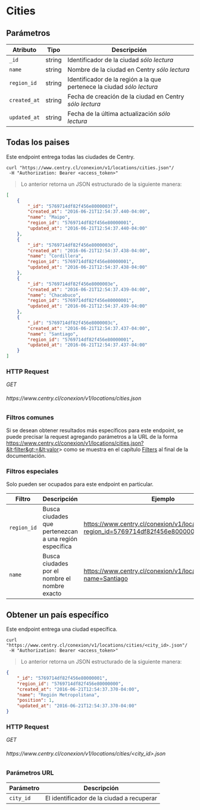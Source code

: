 # Cities

## Parámetros

Atributo     | Tipo    | Descripción                                                                            
------------ | ------- | -----------
`_id`        | string  | Identificador de la ciudad <i class="label label-info">sólo lectura</i>
`name`       | string  | Nombre de la ciudad en Centry <i class="label label-info">sólo lectura</i>
`region_id`  | string  | Identificador de la región a la que pertenece la ciudad <i class="label label-info">sólo lectura</i>
`created_at` | string  | Fecha de creación de la ciudad en Centry <i class="label label-info">sólo lectura</i>
`updated_at` | string  | Fecha de la última actualización <i class="label label-info">sólo lectura</i>

## Todas los paises

Este endpoint entrega todas las ciudades de Centry.

```shell
curl "https://www.centry.cl/conexion/v1/locations/cities.json"/
 -H "Authorization: Bearer <access_token>"
```

> Lo anterior retorna un JSON estructurado de la siguiente manera:

```json
[
    {
        "_id": "5769714df82f456e8000003f",
        "created_at": "2016-06-21T12:54:37.440-04:00",
        "name": "Maipo",
        "region_id": "5769714df82f456e80000001",
        "updated_at": "2016-06-21T12:54:37.440-04:00"
    },
    {
        "_id": "5769714df82f456e8000003d",
        "created_at": "2016-06-21T12:54:37.438-04:00",
        "name": "Cordillera",
        "region_id": "5769714df82f456e80000001",
        "updated_at": "2016-06-21T12:54:37.438-04:00"
    },
    {
        "_id": "5769714df82f456e8000003e",
        "created_at": "2016-06-21T12:54:37.439-04:00",
        "name": "Chacabuco",
        "region_id": "5769714df82f456e80000001",
        "updated_at": "2016-06-21T12:54:37.439-04:00"
    },
    {
        "_id": "5769714df82f456e8000003c",
        "created_at": "2016-06-21T12:54:37.437-04:00",
        "name": "Santiago",
        "region_id": "5769714df82f456e80000001",
        "updated_at": "2016-06-21T12:54:37.437-04:00"
    }
]
```

### HTTP Request

<div class="api-endpoint">
  <div class="endpoint-data">
    <i class="label label-get">GET</i>
    <h6> https://www.centry.cl/conexion/v1/locations/cities.json </h6>
  </div>
</div>

### Filtros comunes

Si se desean obtener resultados más específicos para este endpoint, se puede
precisar la request agregando parámetros a la URL de la forma
https://www.centry.cl/conexion/v1/locations/cities.json?&lt;filter&gt;=&lt;valor&gt;
como se muestra en el capítulo [Filters](#filters) al final de la documentación.

### Filtros especiales

Solo pueden ser ocupados para este endpoint en particular.

Filtro      | Descripción                                            | Ejemplo
----------- | ------------------------------------------------------ | -------
`region_id` | Busca ciudades que pertenezcan a una región específica | https://www.centry.cl/conexion/v1/locations/cities.json?region_id=5769714df82f456e80000001
`name`      | Busca ciudades por el nombre el nombre exacto          | https://www.centry.cl/conexion/v1/locations/cities.json?name=Santiago

## Obtener un país específico

Este endpoint entrega una ciudad específica.

```shell
curl "https://www.centry.cl/conexion/v1/locations/cities/<city_id>.json"/
 -H "Authorization: Bearer <access_token>"
```

> Lo anterior retorna un JSON estructurado de la siguiente manera:

```json
{
    "_id": "5769714df82f456e80000001",
    "region_id": "5769714df82f456e80000000",
    "created_at": "2016-06-21T12:54:37.370-04:00",
    "name": "Región Metropolitana",
    "position": 1,
    "updated_at": "2016-06-21T12:54:37.370-04:00"
}
```

### HTTP Request

<div class="api-endpoint">
  <div class="endpoint-data">
    <i class="label label-get">GET</i>
    <h6> https://www.centry.cl/conexion/v1/locations/cities/&lt;city_id&gt;.json </h6>
  </div>
</div>

### Parámetros URL

Parámetro | Descripción
--------- | -----------
`city_id` | El identificador de la ciudad a recuperar
